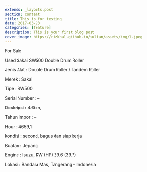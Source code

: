 ```yaml
---
extends: _layouts.post
section: content
title: This is for testing
date: 2017-03-23
categories: [feature]
description: This is your first blog post
cover_image: https://rizkhal.github.io/sultan/assets/img/1.jpeg
---
```


For Sale

Used Sakai SW500 Double Drum Roller

Jenis Alat : Double Drum Roller / Tandem Roller

Merek : Sakai

Tipe : SW500

Serial Number : –

Deskripsi : 4.6ton,

Tahun Impor : –

Hour : 4659,1

kondisi : second, bagus dan siap kerja

Buatan : Jepang

Engine : Isuzu, KW (HP) 29.6 (39.7)

Lokasi : Bandara Mas, Tangerang – Indonesia